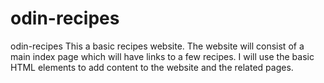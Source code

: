# odin-recipes
odin-recipes
This a basic recipes website.
The website will consist of a main index page which will have links to a few recipes.
I will use the basic HTML elements to add content to the website and the related pages.
